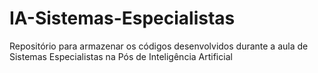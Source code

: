 # IA-Sistemas-Especialistas
Repositório para armazenar os códigos desenvolvidos durante a aula de Sistemas Especialistas na Pós de Inteligência Artificial
